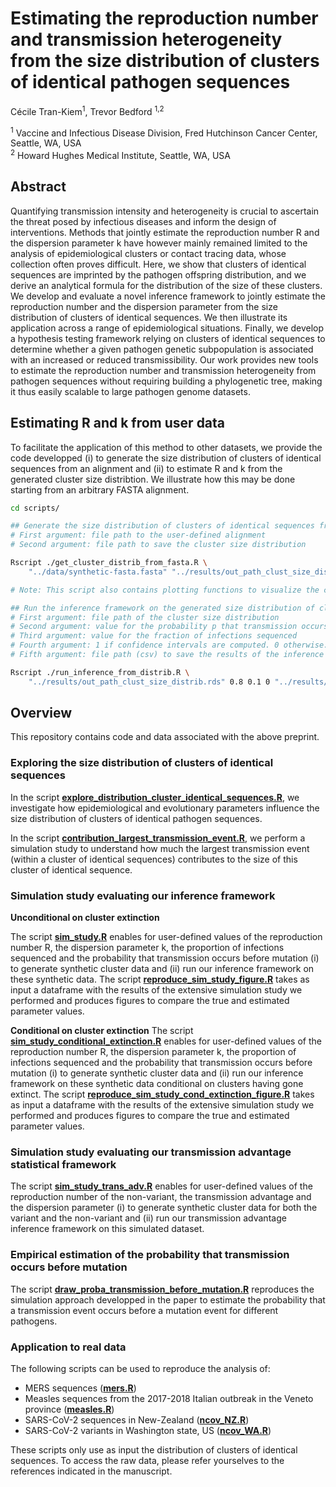 # Estimating the reproduction number and transmission heterogeneity from the size distribution of clusters of identical pathogen sequences

Cécile Tran-Kiem<sup>1</sup>, Trevor Bedford <sup>1,2</sup>

<sup>1</sup> Vaccine and Infectious Disease Division, Fred Hutchinson Cancer Center, Seattle, WA, USA <br>
<sup>2</sup> Howard Hughes Medical Institute, Seattle, WA, USA

## Abstract

Quantifying transmission intensity and heterogeneity is crucial to ascertain the threat posed by infectious diseases and inform the design of interventions. Methods that jointly estimate the reproduction number R and the dispersion parameter k have however mainly remained limited to the analysis of epidemiological clusters or contact tracing data, whose collection often proves difficult. Here, we show that clusters of identical sequences are imprinted by the pathogen offspring distribution, and we derive an analytical formula for the distribution of the size of these clusters. We develop and evaluate a novel inference framework to jointly estimate the reproduction number and the dispersion parameter from the size distribution of clusters of identical sequences. We then illustrate its application across a range of epidemiological situations. Finally, we develop a hypothesis testing framework relying on clusters of identical sequences to determine whether a given pathogen genetic subpopulation is associated with an increased or reduced transmissibility. Our work provides new tools to estimate the reproduction number and transmission heterogeneity from pathogen sequences without requiring building a phylogenetic tree, making it thus easily scalable to large pathogen genome datasets. 

## Estimating R and k from user data

To facilitate the application of this method to other datasets, we provide the code developped (i) to generate the size distribution of clusters of identical sequences from an alignment and (ii) to estimate R and k from the generated cluster size distribtion. We illustrate how this may be done starting from an arbitrary FASTA alignment. 

```bash
cd scripts/

## Generate the size distribution of clusters of identical sequences from an alignment. 
# First argument: file path to the user-defined alignment
# Second argument: file path to save the cluster size distribution

Rscript ./get_cluster_distrib_from_fasta.R \
    "../data/synthetic-fasta.fasta" "../results/out_path_clust_size_distrib.rds"

# Note: This script also contains plotting functions to visualize the cluster size distribution.
```
```bash
## Run the inference framework on the generated size distribution of clusters of identical sequences
# First argument: file path of the cluster size distribution
# Second argument: value for the probability p that transmission occurs before mutation
# Third argument: value for the fraction of infections sequenced
# Fourth argument: 1 if confidence intervals are computed. 0 otherwise. This is generally the most computationally intensive part.
# Fifth argument: file path (csv) to save the results of the inference

Rscript ./run_inference_from_distrib.R \
    "../results/out_path_clust_size_distrib.rds" 0.8 0.1 0 "../results/out_path_res_inference.csv"
```

## Overview

This repository contains code and data associated with the above preprint.

### Exploring the size distribution of clusters of identical sequences

In the script [**explore_distribution_cluster_identical_sequences.R**](https://github.com/blab/size-genetic-clusters/blob/main/scripts/explore_distribution_cluster_identical_sequences.R), we investigate how epidemiological and evolutionary parameters influence the size distribution of clusters of identical pathogen sequences.

In the script [**contribution_largest_transmission_event.R**](https://github.com/blab/size-genetic-clusters/blob/main/scripts/contribution_largest_transmission_event.R), we perform a simulation study to understand how much the largest transmission event (within a cluster of identical sequences) contributes to the size of this cluster of identical sequence. 

### Simulation study evaluating our inference framework

**Unconditional on cluster extinction**

The script [**sim_study.R**](https://github.com/blab/size-genetic-clusters/blob/main/scripts/sim_study.R) enables for user-defined values of the reproduction number R, the dispersion parameter k, the proportion of infections sequenced and the probability that transmission occurs before mutation (i) to generate synthetic cluster data and (ii) run our inference framework on these synthetic data. The script [**reproduce_sim_study_figure.R**](https://github.com/blab/size-genetic-clusters/blob/main/scripts/reproduce_sim_study_figure.R) takes as input a dataframe with the results of the extensive simulation study we performed and produces figures to compare the true and estimated parameter values. 

**Conditional on cluster extinction**
The script [**sim_study_conditional_extinction.R**](https://github.com/blab/size-genetic-clusters/blob/main/scripts/sim_study_conditional_extinction.R) enables for user-defined values of the reproduction number R, the dispersion parameter k, the proportion of infections sequenced and the probability that transmission occurs before mutation (i) to generate synthetic cluster data and (ii) run our inference framework on these synthetic data conditional on clusters having gone extinct. The script [**reproduce_sim_study_cond_extinction_figure.R**](https://github.com/blab/size-genetic-clusters/blob/main/scripts/reproduce_sim_study_cond_extinction_figure.R) takes as input a dataframe with the results of the extensive simulation study we performed and produces figures to compare the true and estimated parameter values. 

### Simulation study evaluating our transmission advantage statistical framework
The script [**sim_study_trans_adv.R**](https://github.com/blab/size-genetic-clusters/blob/main/scripts/sim_study_trans_adv.R) enables for user-defined values of the reproduction number of the non-variant, the transmission advantage and the dispersion parameter (i) to generate synthetic cluster data for both the variant and the non-variant and (ii) run our transmission advantage inference framework on this simulated dataset.

### Empirical estimation of the probability that transmission occurs before mutation

The script [**draw_proba_transmission_before_mutation.R**](https://github.com/blab/size-genetic-clusters/blob/main/scripts/draw_proba_transmission_before_mutation.R) reproduces the simulation approach developped in the paper to estimate the probability that a transmission event occurs before a mutation event for different pathogens. 

### Application to real data

The following scripts can be used to reproduce the analysis of:
- MERS sequences ([**mers.R**](https://github.com/blab/size-genetic-clusters/blob/main/scripts/mers.R))
- Measles sequences from the 2017-2018 Italian outbreak in the Veneto province ([**measles.R**](https://github.com/blab/size-genetic-clusters/blob/main/scripts/measles.R))
- SARS-CoV-2 sequences in New-Zealand  ([**ncov_NZ.R**](https://github.com/blab/size-genetic-clusters/blob/main/scripts/ncov_NZ.R))
- SARS-CoV-2 variants in Washington state, US ([**ncov_WA.R**](https://github.com/blab/size-genetic-clusters/blob/main/scripts/ncov_WA.R))

These scripts only use as input the distribution of clusters of identical sequences. To access the raw data, please refer yourselves to the references indicated in the manuscript.